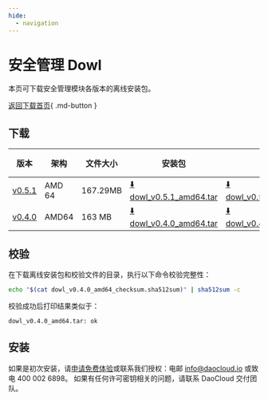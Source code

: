 ```yaml
---
hide:
  - navigation
---
```


# 安全管理 Dowl

本页可下载安全管理模块各版本的离线安装包。

[返回下载首页](../index.md){ .md-button }

## 下载

| 版本                                            | 架构 | 文件大小 | 安装包                                                                                                                             |  校验文件 | 更新日期      |
|-----------------------------------------------| ----- |-------- |---------------------------------------------------------------------------------------------------------------------------------| ---------- |-----------|
| [v0.5.1](../../kpanda/intro/release-notes.md) | AMD 64 | 167.29MB | [:arrow_down: dowl_v0.5.1_amd64.tar](https://qiniu-download-public.daocloud.io/DaoCloud_Enterprise/dowl_v0.5.1_amd64.tar) | [:arrow_down: dowl_v0.5.1_amd64_checksum.sha512sum](https://qiniu-download-public.daocloud.io/DaoCloud_Enterprise/dowl_v0.5.1_amd64_checksum.sha512sum) | 2023-09-12 |
| [v0.4.0](../../kpanda/intro/release-notes.md) | AMD64 | 163 MB | [:arrow_down: dowl_v0.4.0_amd64.tar](https://qiniu-download-public.daocloud.io/DaoCloud_Enterprise/dowl_v0.4.0_amd64.tar) | [:arrow_down: dowl_v0.4.0_amd64_checksum.sha512sum](https://qiniu-download-public.daocloud.io/DaoCloud_Enterprise/dowl_v0.4.0_amd64_checksum.sha512sum) | 2023-8-25 |

## 校验

在下载离线安装包和校验文件的目录，执行以下命令校验完整性：

```sh
echo "$(cat dowl_v0.4.0_amd64_checksum.sha512sum)" | sha512sum -c
```

校验成功后打印结果类似于：

```none
dowl_v0.4.0_amd64.tar: ok
```

## 安装

如果是初次安装，请[申请免费体验](../../dce/license0.md)或联系我们授权：电邮 info@daocloud.io 或致电 400 002 6898。
如果有任何许可密钥相关的问题，请联系 DaoCloud 交付团队。
